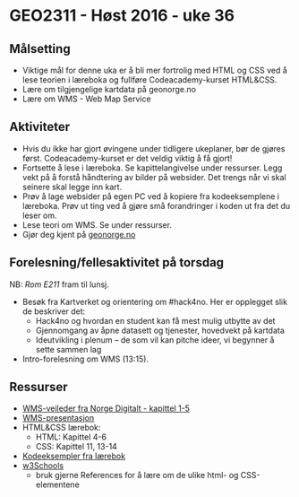 # GEO2311 - Høst 2016 - uke 36


## Målsetting

- Viktige mål for denne uka er å bli mer fortrolig med HTML og CSS ved å lese teorien i læreboka og fullføre Codeacademy-kurset HTML&CSS.
- Lære om tilgjengelige kartdata på geonorge.no
- Lære om WMS - Web Map Service

## Aktiviteter

- Hvis du ikke har gjort øvingene under tidligere ukeplaner, bør de gjøres først. Codeacademy-kurset er det veldig viktig å få gjort!
- Fortsette å lese i læreboka. Se kapittelangivelse under ressurser. Legg vekt på å forstå håndtering av bilder på websider. Det trengs når vi skal seinere skal legge inn kart.
- Prøv å lage websider på egen PC ved å kopiere fra kodeeksemplene i læreboka. Prøv ut ting ved å gjøre små forandringer i koden ut fra det du leser om. 
- Lese teori om WMS. Se under ressurser.
- Gjør deg kjent på [geonorge.no](http://geonorge.no)


## Forelesning/fellesaktivitet på torsdag

NB: *Rom E211* fram til lunsj.
- Besøk fra Kartverket og orientering om #hack4no. Her er opplegget slik de beskriver det:
	- Hack4no og hvordan en student kan få mest mulig utbytte av det
	- Gjennomgang av åpne datasett og tjenester, hovedvekt på kartdata
	- Ideutvikling i plenum – de som vil kan pitche ideer, vi begynner å sette sammen lag
- Intro-forelesning om WMS (13:15).


## Ressurser

- [WMS-veileder fra Norge Digitalt - kapittel 1-5](https://www.geonorge.no/globalassets/geonorge2/veiledere/veileder-for-web-map-service-201008.pdf)
- [WMS-presentasjon](./docs/WMS.pdf)
- HTML&CSS lærebok:
	- HTML: Kapittel 4-6
	- CSS: Kapittel 11, 13-14
- [Kodeeksempler fra lærebok](http://www.htmlandcssbook.com/code-samples/)
- [w3Schools](http://www.w3schools.com/)
  - bruk gjerne References for å lære om de ulike html- og CSS-elementene
